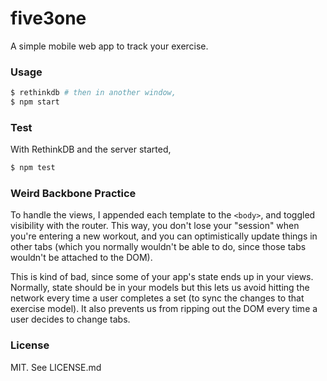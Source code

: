 # five3one

A simple mobile web app to track your exercise.

### Usage

```bash
$ rethinkdb # then in another window,
$ npm start
```

### Test

With RethinkDB and the server started,

```bash
$ npm test
```

### Weird Backbone Practice

To handle the views, I appended each template to the `<body>`, and toggled visibility with the router. This way, you don't lose your "session" when you're entering a new workout, and you can optimistically update things in other tabs (which you normally wouldn't be able to do, since those tabs wouldn't be attached to the DOM).

This is kind of bad, since some of your app's state ends up in your views. Normally, state should be in your models but this lets us avoid hitting the network every time a user completes a set (to sync the changes to that exercise model). It also prevents us from ripping out the DOM every time a user decides to change tabs.
### License

MIT. See LICENSE.md